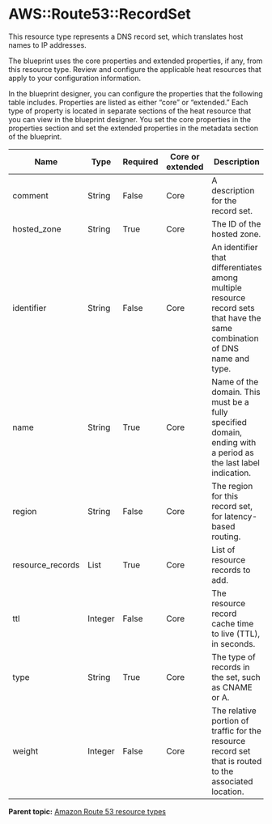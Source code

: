 # AWS::Route53::RecordSet

This resource type represents a DNS record set, which translates host names to IP addresses.

The blueprint uses the core properties and extended properties, if any, from this resource type. Review and configure the applicable heat resources that apply to your configuration information.

In the blueprint designer, you can configure the properties that the following table includes. Properties are listed as either “core” or “extended.” Each type of property is located in separate sections of the heat resource that you can view in the blueprint designer. You set the core properties in the properties section and set the extended properties in the metadata section of the blueprint.

|Name|Type|Required|Core or extended|Description|
|----|----|--------|----------------|-----------|
|comment|String|False|Core|A description for the record set.|
|hosted\_zone|String|True|Core|The ID of the hosted zone.|
|identifier|String|False|Core|An identifier that differentiates among multiple resource record sets that have the same combination of DNS name and type.|
|name|String|True|Core|Name of the domain. This must be a fully specified domain, ending with a period as the last label indication.|
|region|String|False|Core|The region for this record set, for latency-based routing.|
|resource\_records|List|True|Core|List of resource records to add.|
|ttl|Integer|False|Core|The resource record cache time to live \(TTL\), in seconds.|
|type|String|True|Core|The type of records in the set, such as CNAME or A.|
|weight|Integer|False|Core|The relative portion of traffic for the resource record set that is routed to the associated location.|

**Parent topic:** [Amazon Route 53 resource types](../../com.edt.heat.reference.doc/topics/ref_heat_types_route53.md)

